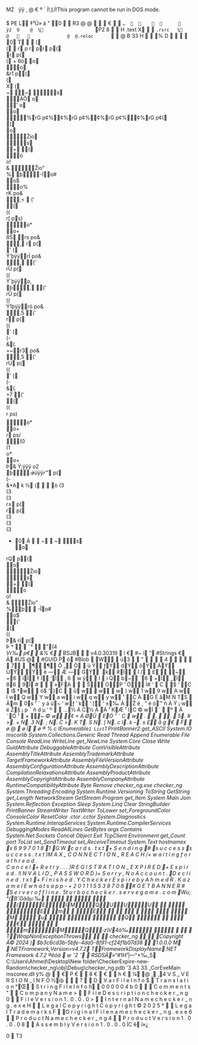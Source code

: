 MZ       ÿÿ  ¸       @                                   €   º ´	Í!¸LÍ!This program cannot be run in DOS mode.

$       PE  L ‡³Ü»        à " 0           R3       @    @                       €          `…                           ÿ2  O    @  ¼                   `     P2  8                                                             H           .text   X                           `.rsrc   ¼   @                    @  @.reloc      `                    @  B                33      H     %  D
                                                      0 T     (  
 (   r  p
r  pr  p(  
r  p(  
(  +
8ö   	o  
	o  
&r1  p(  
(  
  X  (  
   ~  ~  s  
 ÀÔ o  
  '  o  
 o  
  %rG  p¢%¢%rG  p¢%¢%rG  p¢%¢%rG  p¢(  
	(  
	o  



Žio  
       s  
+ (  

o   
o!  
& Žio"  
%
þ-Ío#  
 o$  
o%  
rK  po&  
,< 
('  
 (  
 ((  
 r[  ps)  
o*  
 o+  
  8S  rs  po&  
, r  p(  
  '  (  
 Ý‘þÿÿrÍ  po&  
, ('  
 rÛ  p(  
 ((  
 Ý`þÿÿo,  
þ, ('  
 rÛ  p(  
 ((  
 Ý1þÿÿró  po&  
,5 ('  
 r p(  
 ((  
  '  (  
 (-  
&(.  
  +~r3 po&  
,5 ('  
 rU p(  
 ((  
  '  (  
 (-  
&(.  
  +7 ('  
 (  
 ((  
 r ps)  
o*  
 o+  
  r  ps/  
(0  
	(1  
o*  
 o+  
  Þ& Ý;ýÿÿ 	o2  
þ:øüÿÿr™ p(  
 (-  
&*A      k   ½  (       ò (3  
 (3  
 (3  
 r± p(  
 r p(  
 (3  
 (3  
 (3  
 *   0 Á       ~  
~  s  
o  

rQ p(  
o  
	Žio  
       s  
+ (  
o   
o!  
& 	Žio"  
%þ

-Îo#  
 o$  
	('  
 	(  
 ((  
  Þ& ri p(  
  Þ *        ¯°   "(4  
 *Vr‰ p€   &%  €  * BSJB         v4.0.30319     l   €  #~  ì  ”  #Strings    €  À  #US @     #GUID   P  ô  #Blob         W	   ú3      "               4                       7       ¶ 
¶ Ô „ Ö   ü Ý ƒÝ dÝ ôÝ ÀÝ ÙÝ Ý è — Æ — GÝ .k #Ì  I 
 /	
 £	 ~ +6  ïÌ ‡ Ì ‘Ì ‚ 6  w ÿ  I  i Q b~ ´6  +Ì _Ì 86  9Ì    #          »FA    Š OP     ‘ Ó Ì#    ‘  C  $    ‘ C  ì$    †w  õ$    ‘}C     û	 w  w  w
 ) w 1 w 9 w A w I w Q w Y w a w i w q w y w ¹ C Á G É åM Ñ TS  Ãm  0s ¹ ˜ y á ù~ ‘ wƒ ‘ k ‘ [ ‘ ±‰ Á Ž é , ” é ò™ ñ À Ÿ ¡ w é Ž§ ¡ p ¯ ñ d µ ‘ º   …½ Á C½ Á  Á ¹ KÆ ¹ lC © wÍ 	˜  	º  Á ˜Ó ¹  × *~ © w ¢ × Á ØÛ  EÓ ¹ ˜ C  w .  
.  .  5. # >. + N. 3 N. ; N. C >. K T. S N. [ N. c l. k –. s £ å g €               F             ø @                ø Ì               ø ®     % c    IEnumerable`1 List`1 PrintBanner2 <Module> get_ASCII System.IO mscorlib System.Collections.Generic Read Thread Append Enumerable File Console ReadLine WriteLine get_NewLine System.Core Close Write GuidAttribute DebuggableAttribute ComVisibleAttribute AssemblyTitleAttribute AssemblyTrademarkAttribute TargetFrameworkAttribute AssemblyFileVersionAttribute AssemblyConfigurationAttribute AssemblyDescriptionAttribute CompilationRelaxationsAttribute AssemblyProductAttribute AssemblyCopyrightAttribute AssemblyCompanyAttribute RuntimeCompatibilityAttribute Byte Remove checker_ng.exe checker_ng System.Threading Encoding System.Runtime.Versioning ToString GetString get_Length NetworkStream GetStream Program get_Item System Main Join System.Reflection Exception Sleep System.Linq Clear StringBuilder PrintBanner StreamWriter TextWriter ToLower set_ForegroundColor ConsoleColor ResetColor .ctor .cctor System.Diagnostics System.Runtime.InteropServices System.Runtime.CompilerServices DebuggingModes ReadAllLines GetBytes args Contains System.Net.Sockets Concat Object Exit TcpClient Environment get_Count port ToList set_SendTimeout set_ReceiveTimeout System.Text hostnamex  x 6 9 9 7 0 1 8  1  G W  c a r d s . t x t  +   S e n d i n g    #  s u c c e s s  s u c c e s s . t x t  )M A X _ C O N N E C T I O N _ R E A C H  /+   w a i t i n g   f o r   a   t h r e a d .  
C a n c e l  +   R e t r y   . . .  )R E G I S T R A T I O N _ E X P I R E D  +   E x p i r e d .  !I N V A L I D _ P A S S W O R D  )+   S o r r y ,   N o   A c c o u n t .  D e c l i n e d . t x t  +   F i n i s h e d .  Y                  C h e c k e r   E x p i r e   b y   A h m e d   R .   K a z a m e l    E                  w h a t s a p p   -   + 2 0 1 1 1 5 5 3 8 7 0 8   # G E T B A N N E R #  S e r v e r   o f f l i n e .  5t u r b o c h e c k e r . s e r v e g a m e . c o m   Wu;°(BˆGãâµ:‰       (EIMQUUU    E m 
E         M   u    Q     €     	 mIMQ·z\V4à‰         TWrapNonExceptionThrows      
checker_ng       Copyright Â©  2024  ) $b3c6cd3b-5bfe-4da5-8f91-cf24f1b07d38   1.0.0.0  M .NETFramework,Version=v4.7.2 TFrameworkDisplayName.NET Framework 4.7.2       ®êóá       w   ˆ2  ˆ                             RSDSÃ»*“#1H¹|—"*‰_5   C:\Users\Ahmed\Desktop\New folder\CheckerExpire-new-Random\checker_ng\obj\Debug\checker_ng.pdb '3          A3                          33            _CorExeMain mscoree.dll      ÿ%  @                                                                                                                                                                                              €   P  €                  8  €                   €                     h  €                   ¼  @  ,          ,4   V S _ V E R S I O N _ I N F O     ½ïþ                 ?                         D    V a r F i l e I n f o     $    T r a n s l a t i o n       °Œ   S t r i n g F i l e I n f o   h   0 0 0 0 0 4 b 0      C o m m e n t s       "   C o m p a n y N a m e         >   F i l e D e s c r i p t i o n     c h e c k e r _ n g     0   F i l e V e r s i o n     1 . 0 . 0 . 0   >   I n t e r n a l N a m e   c h e c k e r _ n g . e x e     H   L e g a l C o p y r i g h t   C o p y r i g h t   ©     2 0 2 5   *   L e g a l T r a d e m a r k s         F   O r i g i n a l F i l e n a m e   c h e c k e r _ n g . e x e     6   P r o d u c t N a m e     c h e c k e r _ n g     4   P r o d u c t V e r s i o n   1 . 0 . 0 . 0   8   A s s e m b l y   V e r s i o n   1 . 0 . 0 . 0   ÌC  ê          ï»¿<?xml version="1.0" encoding="UTF-8" standalone="yes"?>

<assembly xmlns="urn:schemas-microsoft-com:asm.v1" manifestVersion="1.0">
  <assemblyIdentity version="1.0.0.0" name="MyApplication.app"/>
  <trustInfo xmlns="urn:schemas-microsoft-com:asm.v2">
    <security>
      <requestedPrivileges xmlns="urn:schemas-microsoft-com:asm.v3">
        <requestedExecutionLevel level="asInvoker" uiAccess="false"/>
      </requestedPrivileges>
    </security>
  </trustInfo>
</assembly>                                                                           0     T3                                                                                                                                                                                                                                                                                                                                                                                                                                                                                                                      

